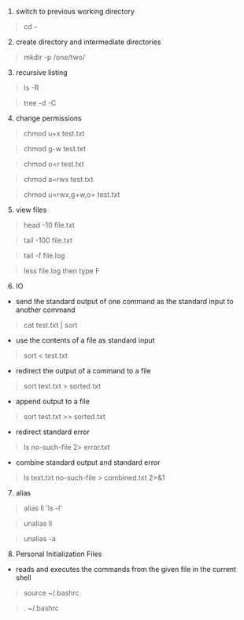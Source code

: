 1. switch to previous working directory

> cd -

2. create directory and intermediate directories

> mkdir -p /one/two/

3. recursive listing

> ls -R

> tree -d -C

4. change permissions

> chmod u+x test.txt

> chmod g-w test.txt

> chmod o=r test.txt

> chmod a=rwx test.txt

> chmod u=rwx,g+w,o= test.txt

5. view files

> head -10 file.txt

> tail -100 file.txt

> tail -f file.log

> less file.log then type F

6. IO

- send the standard output of one command as the standard input to another command
> cat test.txt | sort

- use the contents of a file as standard input
> sort < test.txt

- redirect the output of a command to a file
> sort test.txt > sorted.txt

- append output to a file
> sort test.txt >> sorted.txt

- redirect standard error
> ls no-such-file 2> error.txt

- combine standard output and standard error
> ls text.txt no-such-file > combined.txt 2>&1

7. alias

> alias ll 'ls -l'

> unalias ll

> unalias -a

8. Personal Initialization Files

- reads and executes the commands from the given file in the current shell
> source ~/.bashrc

> . ~/.bashrc